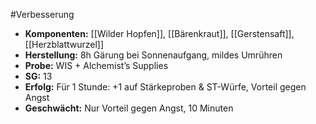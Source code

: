 #Verbesserung 
- **Komponenten:** [[Wilder Hopfen]], [[Bärenkraut]], [[Gerstensaft]], [[Herzblattwurzel]]
- **Herstellung:** 8h Gärung bei Sonnenaufgang, mildes Umrühren
- **Probe:** WIS + Alchemist’s Supplies
- **SG:** 13
- **Erfolg:** Für 1 Stunde: +1 auf Stärkeproben & ST-Würfe, Vorteil gegen Angst
- **Geschwächt:** Nur Vorteil gegen Angst, 10 Minuten
